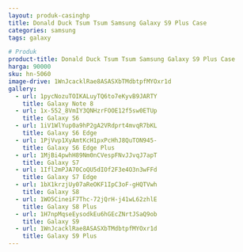 ```yaml
---
layout: produk-casinghp
title: Donald Duck Tsum Tsum Samsung Galaxy S9 Plus Case
categories: samsung
tags: galaxy

# Produk
product-title: Donald Duck Tsum Tsum Samsung Galaxy S9 Plus Case
harga: 90000
sku: hn-5060
image-drive: 1WnJcacklRae8ASASXbTMdbtpfMYOxr1d
gallery:
  - url: 1pycNozuTOIKALuyTQ6to7eKyvB9JARTY
    title: Galaxy Note 8
  - url: 1x-552_8VmIY3QNHzrFOOE12f5sw0ETUp
    title: Galaxy S6
  - url: 1iV1WlYup0a9hP2gA2VRdprt4mvqR7bKL
    title: Galaxy S6 Edge
  - url: 1PjVvp1XyAmtKcH1pxPcHhJ8QuTON945-
    title: Galaxy S6 Edge Plus
  - url: 1MjBi4pwhH89Nm0nCVespFNvJJvqJ7apT
    title: Galaxy S7
  - url: 1Ifl2mPJA70CoQU5dIOf2F3e4O3n3wFFd
    title: Galaxy S7 Edge
  - url: 1bX1krzjUy07aReOKF1IpC3oF-gHQTVwh
    title: Galaxy S8
  - url: 1WO5CineiF7Thc-72jQrH-j41wL62zhlE
    title: Galaxy S8 Plus
  - url: 1H7npMqseEysodkEu6hGEcZNrtJSaQ9ob
    title: Galaxy S9
  - url: 1WnJcacklRae8ASASXbTMdbtpfMYOxr1d
    title: Galaxy S9 Plus
---
```

